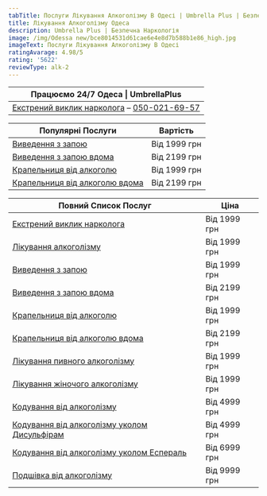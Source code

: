 ```yaml
---
tabTitle: Послуги Лікування Алкоголізму В Одесі | Umbrella Plus | Безпечна Наркологія
title: Лікування Алкоголізму Одеса
description: Umbrella Plus | Безпечна Наркологія
image: /img/Odessa new/bce8014531d61cae6e4e8d7b588b1e86_high.jpg
imageText: Послуги Лікування Алкоголізму В Одесі
ratingAvarage: 4.98/5
rating: '5622'
reviewType: alk-2
---
```


| Працюємо 24/7 Одеса \| UmbrellaPlus                                                   |
| ------------------------------------------------------------------------------------- |
| [Екстрений виклик нарколога](vizov-narkologa-od-ua) – [050-021-69-57](tel:0500216957) |

| Популярні Послуги                                                      | Вартість     |
| ---------------------------------------------------------------------- | ------------ |
| [Виведення з запою](vivod-iz-zapoia-od-ua)                             | Від 1999 грн |
| [Виведення з запою вдома](vivod-iz-zapoia-na-domy-od-ua)               | Від 2199 грн |
| [Крапельниця від алкоголю](kapelnica-ot-alkogolia-od-ua)               | Від 1999 грн |
| [Крапельниця від алкоголю вдома](kapelnica-ot-alkogolia-na-domu-od-ua) | Від 2199 грн |

| Повний Список Послуг                                                                         | Ціна         |
| -------------------------------------------------------------------------------------------- | ------------ |
| [Екстрений виклик нарколога](vizov-narkologa-od-ua)                                          | Від 1999 грн |
| [Лікування алкоголізму](lechenie-alkogolizma-od-ua)                                          | Від 1999 грн |
| [Виведення з запою](vivod-iz-zapoia-od-ua)                                                   | Від 1999 грн |
| [Виведення з запою вдома](vivod-iz-zapoia-na-domy-od-ua)                                     | Від 2199 грн |
| [Крапельниця від алкоголю](kapelnica-ot-alkogolia-od-ua)                                     | Від 1999 грн |
| [Крапельниця від алкоголю вдома](kapelnica-ot-alkogolia-na-domu-od-ua)                       | Від 2199 грн |
| [Лікування пивного алкоголізму](lechenie-pivnogo-alkogolizma-od-ua)                          | Від 1999 грн |
| [Лікування жіночого алкоголізму](lechenie-jenskogo-alkogolizma-od-ua)                        | Від 1999 грн |
| [Кодування від алкоголізму](kodirovka-ot-alkogolia-od-ua)                                    | Від 4999 грн |
| [Кодування від алкоголізму уколом Дисульфірам](kodirovka-ot-alkogolia-ykol-disylfiram-od-ua) | Від 4999 грн |
| [Кодування від алкоголізму уколом Еспераль](kodirovka-ot-alkogolia-ykolom-esperal-od-ua)     | Від 6999 грн |
| [Подшівка від алкоголізму](podshivka-ot-alkogolia-od-ua)                                     | Від 9999 грн |
